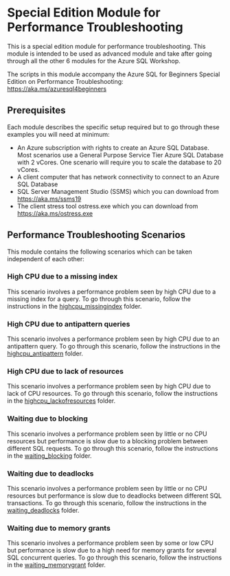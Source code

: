 # Special Edition Module for Performance Troubleshooting

This is a special edition module for performance troubleshooting. This module is intended to be used as advanced module and take after going through all the other 6 modules for the Azure SQL Workshop.

The scripts in this module accompany the Azure SQL for Beginners Special Edition on Performance Troubleshooting: https://aka.ms/azuresql4beginners

## Prerequisites

Each module describes the specific setup required but to go through these examples you will need at minimum:

- An Azure subscription with rights to create an Azure SQL Database. Most scenarios use a General Purpose Service Tier Azure SQL Database with 2 vCores. One scenario will require you to scale the database to 20 vCores.
- A client computer that has network connectivity to connect to an Azure SQL Database
- SQL Server Management Studio (SSMS) which you can download from <https://aka.ms/ssms19>
- The client stress tool ostress.exe which you can download from <https://aka.ms/ostress.exe>

## Performance Troubleshooting Scenarios

This module contains the following scenarios which can be taken independent of each other:

### High CPU due to a missing index

This scenario involves a performance problem seen by high CPU due to a missing index for a query. To go through this scenario, follow the instructions in the [highcpu_missingindex](highcpu_missingindex/readme.md) folder.

### High CPU due to antipattern queries

This scenario involves a performance problem seen by high CPU due to an antipattern query. To go through this scenario, follow the instructions in the [highcpu_antipattern](highcpu_antipattern/readme.md) folder.

### High CPU due to lack of resources

This scenario involves a performance problem seen by high CPU due to lack of CPU resources. To go through this scenario, follow the instructions in the [highcpu_lackofresources](highcpu_lackofresources/readme.md) folder.

### Waiting due to blocking

This scenario involves a performance problem seen by little or no CPU resources but performance is slow due to a blocking problem between different SQL requests. To go through this scenario, follow the instructions in the [waiting_blocking](waiting_blocking/readme.md) folder.

### Waiting due to deadlocks

This scenario involves a performance problem seen by little or no CPU resources but performance is slow due to deadlocks between different SQL transactions. To go through this scenario, follow the instructions in the [waiting_deadlocks](waiting_deadlocks/readme.md) folder.

### Waiting due to memory grants

This scenario involves a performance problem seen by some or low CPU but performance is slow due to a high need for memory grants for several SQL concurrent queries. To go through this scenario, follow the instructions in the [waiting_memorygrant](waiting_memorygrant/readme.md) folder.
